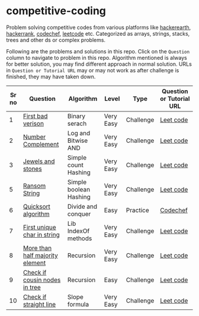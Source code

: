 # competitive-coding

Problem solving competitive codes from various platforms like [hackerearth](https://www.hackerearth.com/challenges/), [hackerrank](https://www.hackerrank.com/), [codechef](https://www.codechef.com/), [leetcode](https://leetcode.com/) etc. Categorized as arrays, strings, stacks, trees and other ds or complex problems.

Following are the problems and solutions in this repo. Click on the `Question` column to navigate to problem in this repo. Algorithm mentioned is always for better solution, you may find different approach in normal solution. URLs in `Question or Tutorial URL` may or may not work as after challenge is finished, they may have taken down.

Sr no | Question | Algorithm | Level | Type | Question or Tutorial URL
--- | --- | --- | --- | --- | ---
1 | [First bad verison](random/first_bad_version/README.md) | Binary serach | Very Easy | Challenge | [Leet code](https://leetcode.com/explore/challenge/card/may-leetcoding-challenge/534/week-1-may-1st-may-7th/3316/)
2 | [Number Complement](random/number_complement/README.md) | Log and Bitwise AND | Very Easy | Challenge | [Leet code](https://leetcode.com/explore/challenge/card/may-leetcoding-challenge/534/week-1-may-1st-may-7th/3319/)
3 | [Jewels and stones](string/jewels_and_stones/README.md) | Simple count Hashing | Very Easy | Challenge | [Leet code](https://leetcode.com/explore/challenge/card/may-leetcoding-challenge/534/week-1-may-1st-may-7th/3317/)
5 | [Ransom String](string/ransom_string/README.md) | Simple boolean Hashing | Very Easy | Challenge | [Leet code](https://leetcode.com/explore/challenge/card/may-leetcoding-challenge/534/week-1-may-1st-may-7th/3318/)
6 | [Quicksort algorithm](array/quicksort/README.md) | Divide and conquer | Easy | Practice | [Codechef](https://discuss.codechef.com/t/data-structure-tutorial-array/13551)
7 | [First unique char in string](string/first_unique_character/README.md) | Lib IndexOf methods | Very Easy | Challenge | [Leet code](https://leetcode.com/explore/challenge/card/may-leetcoding-challenge/534/week-1-may-1st-may-7th/3320/)
8 | [More than half majority element](array/more_than_half_majority_element/README.md) | Recursion | Very Easy | Challenge | [Leet code](https://leetcode.com/explore/challenge/card/may-leetcoding-challenge/534/week-1-may-1st-may-7th/3321/)
9 | [Check if cousin nodes in tree](tree/check_if_cousins/README.md) | Recursion | Easy | Challenge | [Leet code](https://leetcode.com/explore/challenge/card/may-leetcoding-challenge/534/week-1-may-1st-may-7th/3322/)
10 | [Check if straight line](random/check_if_straight_line/README.md) | Slope formula | Very Easy | Challenge | [Leet code](https://leetcode.com/explore/challenge/card/may-leetcoding-challenge/534/week-1-may-1st-may-7th/3323/)
